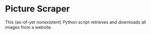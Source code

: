 # Picture Scraper

This (as-of-yet nonexistent) Python script retrieves and downloads all images from a website.

